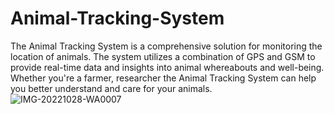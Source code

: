 # Animal-Tracking-System
 The Animal Tracking System is a comprehensive solution for monitoring the location of animals. The system utilizes a combination of GPS and GSM to provide real-time data and insights into animal whereabouts and well-being. Whether you're a farmer, researcher the Animal Tracking System can help you better understand and care for your animals.
![IMG-20221028-WA0007](https://github.com/user-attachments/assets/9166df84-860a-47d0-ac52-5e41bdfcf5e9)
